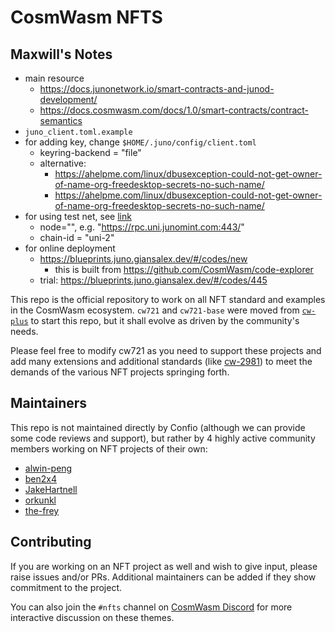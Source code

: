 # CosmWasm NFTS

## Maxwill's Notes
- main resource
    - https://docs.junonetwork.io/smart-contracts-and-junod-development/
    - https://docs.cosmwasm.com/docs/1.0/smart-contracts/contract-semantics
- `juno_client.toml.example`
- for adding key, change `$HOME/.juno/config/client.toml`
    - keyring-backend = "file"
    - alternative:
        - https://ahelpme.com/linux/dbusexception-could-not-get-owner-of-name-org-freedesktop-secrets-no-such-name/
        - https://ahelpme.com/linux/dbusexception-could-not-get-owner-of-name-org-freedesktop-secrets-no-such-name/ 
- for using test net, see [link](https://docs.junonetwork.io/smart-contracts-and-junod-development/junod-local-dev-setup#quickstart-on-the-testnet-with-a-public-node)
    - node="<public node RCP address>", e.g. "https://rpc.uni.junomint.com:443/"
    - chain-id = "uni-2"
- for online deployment
    - https://blueprints.juno.giansalex.dev/#/codes/new
        - this is built from https://github.com/CosmWasm/code-explorer
    - trial: https://blueprints.juno.giansalex.dev/#/codes/445

This repo is the official repository to work on all NFT standard and examples
in the CosmWasm ecosystem. `cw721` and `cw721-base` were moved from
[`cw-plus`](https://github.com/CosmWasm/cw-plus) to start this repo, but it shall evolve
as driven by the community's needs.

Please feel free to modify cw721 as you need to support these projects and add many extensions
and additional standards (like [cw-2981](https://github.com/CosmWasm/cw-plus/pull/414)) to meet
the demands of the various NFT projects springing forth.

## Maintainers

This repo is not maintained directly by Confio (although we can provide some code reviews and support),
but rather by 4 highly active community members working on NFT projects of their own:

* [alwin-peng](https://github.com/alwin-peng)
* [ben2x4](https://github.com/ben2x4)
* [JakeHartnell](https://github.com/JakeHartnell)
* [orkunkl](https://github.com/orkunkl)
* [the-frey](https://github.com/the-frey)

## Contributing

If you are working on an NFT project as well and wish to give input, please raise issues and/or PRs.
Additional maintainers can be added if they show commitment to the project.

You can also join the `#nfts` channel on [CosmWasm Discord](https://docs.cosmwasm.com/chat)
for more interactive discussion on these themes.

